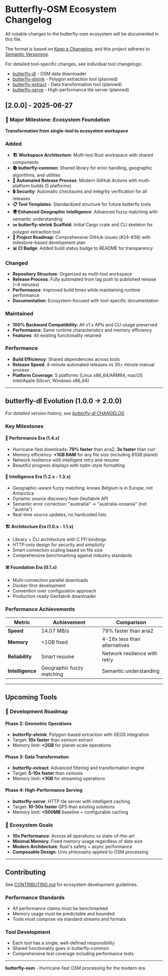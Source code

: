 # Butterfly-OSM Ecosystem Changelog

All notable changes to the butterfly-osm ecosystem will be documented in this file.

The format is based on [Keep a Changelog](https://keepachangelog.com/en/1.0.0/),
and this project adheres to [Semantic Versioning](https://semver.org/spec/v2.0.0.html).

For detailed tool-specific changes, see individual tool changelogs:
- [butterfly-dl](./tools/butterfly-dl/CHANGELOG.md) - OSM data downloader
- [butterfly-shrink](./tools/butterfly-shrink/CHANGELOG.md) - Polygon extraction tool (planned)
- [butterfly-extract](./tools/butterfly-extract/CHANGELOG.md) - Data transformation tool (planned)
- [butterfly-serve](./tools/butterfly-serve/CHANGELOG.md) - High-performance tile server (planned)

## [2.0.0] - 2025-06-27

### 🌟 Major Milestone: Ecosystem Foundation

**Transformation from single-tool to ecosystem workspace**

### Added
- **🏗️ Workspace Architecture**: Multi-tool Rust workspace with shared components
- **📚 butterfly-common**: Shared library for error handling, geographic algorithms, and utilities
- **🤖 Automated Release Process**: Modern GitHub Actions with multi-platform builds (5 platforms)
- **🔒 Security**: Automatic checksums and integrity verification for all releases
- **📋 Tool Templates**: Standardized structure for future butterfly tools
- **🌍 Enhanced Geographic Intelligence**: Advanced fuzzy matching with semantic understanding
- **✂️ butterfly-shrink Scaffold**: Initial Cargo crate and CLI skeleton for polygon extraction tool
- **🎯 Project Roadmap**: Comprehensive GitHub issues (#24-#38) with milestone-based development plan
- **📊 CI Badge**: Added build status badge to README for transparency

### Changed
- **Repository Structure**: Organized as multi-tool workspace
- **Release Process**: Fully automated from tag push to published release (~4 minutes)
- **Performance**: Improved build times while maintaining runtime performance
- **Documentation**: Ecosystem-focused with tool-specific documentation

### Maintained
- **100% Backward Compatibility**: All v1.x APIs and CLI usage preserved
- **Performance**: Same runtime characteristics and memory efficiency
- **Features**: All existing functionality retained

### Performance
- **Build Efficiency**: Shared dependencies across tools
- **Release Speed**: 4-minute automated releases vs 30+ minute manual process
- **Platform Coverage**: 5 platforms (Linux x86_64/ARM64, macOS Intel/Apple Silicon, Windows x86_64)

---

## butterfly-dl Evolution (1.0.0 → 2.0.0)

*For detailed version history, see [butterfly-dl CHANGELOG](./tools/butterfly-dl/CHANGELOG.md)*

### Key Milestones

#### 🚀 **Performance Era** (1.4.x)
- Hurricane-fast downloads: **79% faster** than aria2, **3x faster** than curl
- Memory efficiency: **<1GB RAM** for any file size (including 81GB planet)
- Network resilience with intelligent retry and resume
- Beautiful progress displays with tqdm-style formatting

#### 🧠 **Intelligence Era** (1.2.x - 1.3.x)  
- Geographic-aware fuzzy matching: knows Belgium is in Europe, not Antarctica
- Dynamic source discovery from Geofabrik API
- Semantic error correction: "austrailia" → "australia-oceania" (not "austria")
- Real-time source updates, no hardcoded lists

#### 🏗️ **Architecture Era** (1.0.x - 1.1.x)
- Library + CLI architecture with C FFI bindings
- HTTP-only design for security and simplicity
- Smart connection scaling based on file size
- Comprehensive benchmarking against industry standards

#### 🛠️ **Foundation Era** (0.1.x)
- Multi-connection parallel downloads
- Docker-first development
- Convention over configuration approach
- Production-ready Geofabrik downloader

### Performance Achievements

| Metric | Achievement | Comparison |
|--------|-------------|------------|
| **Speed** | 14.07 MB/s | 79% faster than aria2 |
| **Memory** | <1GB fixed | 4-16x less than alternatives |
| **Reliability** | Smart resume | Network resilience with retry |
| **Intelligence** | Geographic fuzzy matching | Semantic understanding |

---

## Upcoming Tools

### 🔄 **Development Roadmap**

#### **Phase 2: Geometric Operations** 
- **butterfly-shrink**: Polygon-based extraction with GEOS integration
- Target: **10x faster** than osmium extract
- Memory limit: **<2GB** for planet-scale operations

#### **Phase 3: Data Transformation**
- **butterfly-extract**: Advanced filtering and transformation engine  
- Target: **5-10x faster** than osmosis
- Memory limit: **<1GB** for streaming operations

#### **Phase 4: High-Performance Serving**
- **butterfly-serve**: HTTP tile server with intelligent caching
- Target: **10-50x faster** QPS than existing solutions
- Memory limit: **<500MB** baseline + configurable caching

### 🎯 **Ecosystem Goals**

- **10x Performance**: Across all operations vs state-of-the-art
- **Minimal Memory**: Fixed memory usage regardless of data size  
- **Modern Architecture**: Rust's safety + async performance
- **Composable Design**: Unix philosophy applied to OSM processing

---

## Contributing

See [CONTRIBUTING.md](./CONTRIBUTING.md) for ecosystem development guidelines.

### Performance Standards
- All performance claims must be benchmarked
- Memory usage must be predictable and bounded
- Tools must compose via standard streams and formats

### Tool Development
- Each tool has a single, well-defined responsibility
- Shared functionality goes in butterfly-common
- Comprehensive test coverage including performance tests

---

**butterfly-osm** - Hurricane-fast OSM processing for the modern era.